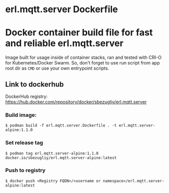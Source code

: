 # erl.mqtt.server Dockerfile
# Docker container build file for fast and reliable erl.mqtt.server


Image built for usage inside of container stacks, ran and tested with CRI-O for Kubernetes/Docker Swarm. 
So, don't forget to use run script from app root dir as `CMD` or use your own entrypoint scripts.

## Link to dockerhub
DockerHub registry: <https://hub.docker.com/repository/docker/sbezugliy/erl.mqtt.server>

### Build image:
```
$ podman build -f erl.mqtt.server.Dockerfile . -t erl.mqtt.server-alpine:1.1.0
```

### Set release tag
```
$ podman tag erl.mqtt.server-alpine:1.1.0 docker.io/sbezugliy/erl.mqtt.server-alpine:latest
```

### Push to registry
```
$ docker push <Registry FQDN>/<username or namespace>/erl.mqtt.server-alpine:latest
```
